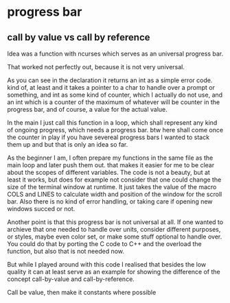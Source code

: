 # progress bar 
## call by value vs call by reference

Idea was a function with ncurses which serves as an universal progress bar.

That worked not perfectly out, because it is not very universal.

As you can see in the declaration it returns an int as a simple error code. kind of, at least and it takes a pointer to a char to handle over a prompt or something, and int as some kind of counter, which I actually do not use, and an int which is a counter of the maximum of whatever will be counter in the progress bar, and of course, a value for the actual value.

In the main I just call this function in a loop, which shall represent any kind of ongoing progress, which needs a progress bar. btw here shall come once the counter in play if you have severeal progress bars I wanted to stack them up and but that is only an idea so far.

As the beginner I am, I often prepare my functions in the same file as the main loop and later push them out. that makes it easier for me to be clear about the scopes of different variables. The code is not a beauty, but at least it works, but does for example not consider that one could change the size of the terminal window at runtime. It just takes the value of the macro COLS and LINES to calculate width and position of the window for the scroll bar. Also there is no kind of error handling, or taking care if opening new windows succed or not. 

Another point is that this progress bar is not universal at all. If one wanted to archieve that one needed to handle over units, consider different purposes, or styles, maybe even color set, or make some stuff optional to handle over. You could do that by porting the C code to C++ and the overload the function, but also that is not needed now. 

But while I played around with this code I realised that besides the low quality it can at least serve as an example for showing the difference of the concept call-by-value and call-by-reference.

Call be value, then make it constants where possible
